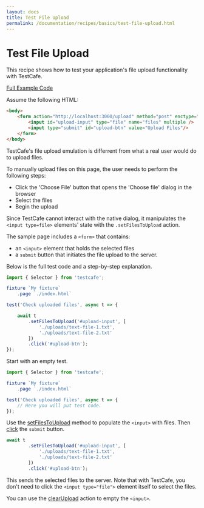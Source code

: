 ```yaml
---
layout: docs
title: Test File Upload
permalink: /documentation/recipes/basics/test-file-upload.html
---
```

# Test File Upload

This recipe shows how to test your application's file upload functionality with TestCafe.

[Full Example Code](https://github.com/DevExpress/testcafe-examples/tree/master/examples/upload-files)

Assume the following HTML:

```html
<body>
    <form action="http://localhost:3000/upload" method="post" enctype="multipart/form-data">
        <input id="upload-input" type="file" name="files" multiple />
        <input type="submit" id="upload-btn" value="Upload Files"/>
    </form>
</body>
```

TestCafe's file upload emulation is differrent from what a real user would do to upload files.

To manually upload files on this page, the user needs to perform the following steps:

* Click the 'Choose File' button that opens the 'Choose file' dialog in the browser
* Select the files
* Begin the upload

Since TestCafe cannot interact with the native dialog, it manipulates the `<input type=file>` elements' state with the `.setFilesToUpload` action.

The sample page includes a `<form>` that contains:

* an `<input>` element that holds the selected files
* a `submit` button that initiates the file upload to the server.

Below is the full test code and a step-by-step explanation.

```js
import { Selector } from 'testcafe';

fixture `My fixture`
    .page `./index.html`

test('Check uploaded files', async t => {

    await t
        .setFilesToUpload('#upload-input', [
            './uploads/text-file-1.txt',
            './uploads/text-file-2.txt'
        ])
        .click('#upload-btn');
});
```

Start with an empty test.

```js
import { Selector } from 'testcafe';

fixture `My fixture`
    .page `./index.html`

test('Check uploaded files', async t => {
    // Here you will put test code.
});
```

Use the [setFilesToUpload](../../reference/test-api/testcontroller/setfilestoupload.md) method to populate the `<input>` with files. Then [click](../../reference/test-api/testcontroller/click.md) the `submit` button.

```js
await t
        .setFilesToUpload('#upload-input', [
            './uploads/text-file-1.txt',
            './uploads/text-file-2.txt'
        ])
        .click('#upload-btn');
```

This sends the selected files to the server. Note that with TestCafe, you don't need to click the `<input type="file">` element itself to select the files.

You can use the [clearUpload](../../reference/test-api/testcontroller/clearupload.md) action to empty the `<input>`.
